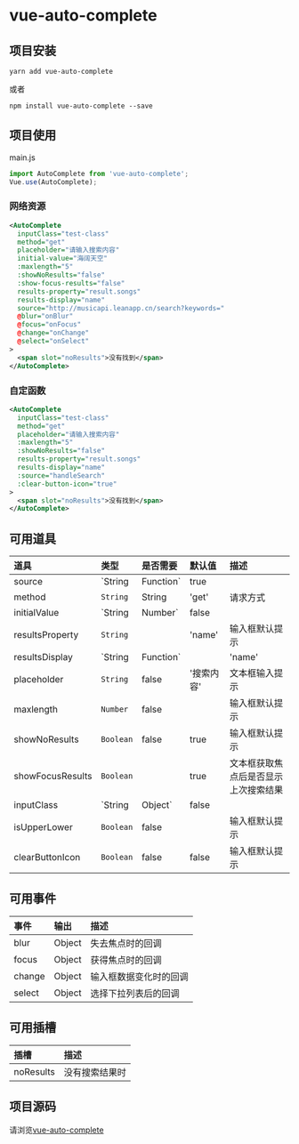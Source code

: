 # vue-auto-complete

## 项目安装

```
yarn add vue-auto-complete
```

或者

```
npm install vue-auto-complete --save
```

## 项目使用

main.js

```js
import AutoComplete from 'vue-auto-complete';
Vue.use(AutoComplete);
```

### 网络资源

```xml
<AutoComplete
  inputClass="test-class"
  method="get"
  placeholder="请输入搜索内容"
  initial-value="海阔天空"
  :maxlength="5"
  :showNoResults="false"
  :show-focus-results="false"
  results-property="result.songs"
  results-display="name"
  source="http://musicapi.leanapp.cn/search?keywords="
  @blur="onBlur"
  @focus="onFocus"
  @change="onChange"
  @select="onSelect"
>
  <span slot="noResults">没有找到</span>
</AutoComplete>
```

### 自定函数

```xml
<AutoComplete
  inputClass="test-class"
  method="get"
  placeholder="请输入搜索内容"
  :maxlength="5"
  :showNoResults="false"
  results-property="result.songs"
  results-display="name"
  :source="handleSearch"
  :clear-button-icon="true"
>
  <span slot="noResults">没有找到</span>
</AutoComplete>
```

## 可用道具

| 道具             | 类型              | 是否需要 | 默认值     | 描述                                 |
| :--------------- | :---------------- | :------- | :--------- | :----------------------------------- |
| source           | `String|Function` | true     |            | 数据资源                             |
| method           | `String`          | String   | 'get'      | 请求方式                             |
| initialValue     | `String|Number`   | false    |            | 初始值                               |
| resultsProperty  | `String`          |          | 'name'     | 输入框默认提示                       |
| resultsDisplay   | `String|Function` |          | 'name'     | 输入框默认提示                       |
| placeholder      | `String`          | false    | '搜索内容' | 文本框输入提示                       |
| maxlength        | `Number`          | false    |            | 输入框默认提示                       |
| showNoResults    | `Boolean`         | false    | true       | 输入框默认提示                       |
| showFocusResults | `Boolean`         |          | true       | 文本框获取焦点后是否显示上次搜索结果 |
| inputClass       | `String|Object`   | false    |            | 输入框默认提示                       |
| isUpperLower     | `Boolean`         | false    |            | 输入框默认提示                       |
| clearButtonIcon  | `Boolean`         | false    | false      | 输入框默认提示                       |

## 可用事件

| 事件   | 输出   | 描述                   |
| :----- | :----- | :--------------------- |
| blur   | Object | 失去焦点时的回调       |
| focus  | Object | 获得焦点时的回调       |
| change | Object | 输入框数据变化时的回调 |
| select | Object | 选择下拉列表后的回调   |

## 可用插槽

| 插槽      | 描述           |
| :-------- | :------------- |
| noResults | 没有搜索结果时 |

## 项目源码

请浏览[vue-auto-complete](https://github.com/nuochong/vue-auto-complete/)
